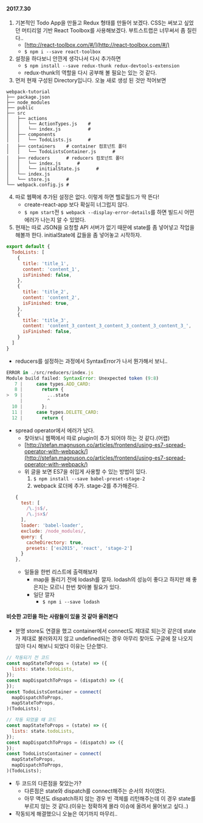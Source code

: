 #### 2017.7.30
1. 기본적인 Todo App을 만들고 Redux 형태를 만들어 보겠다. CSS는 써보고 싶었던 머티리얼 기반 React Toolbox를 사용해보겠다. 부트스트랩은 너무써서 좀 질린다..
    * [http://react-toolbox.com/#/](http://react-toolbox.com/#/)
    * `$ npm i --save react-toolbox`
2. 설정을 하다보니 안깐게 생각나서 다시 추가하면
    * `$ npm install --save redux-thunk redux-devtools-extension`
    * redux-thunk의 역할을 다시 공부해 볼 필요는 있는 것 같다.
3. 먼저 현재 구성된 Directory입니다. 오늘 새로 생성 된 것만 적어보면
```
webpack-tutorial
├── package.json   
├── node_modules               
├── public            
├── src               
│   ├── actions               
│   │   └── ActionTypes.js    #
│   │   └── index.js          # 
│   ├── components      
│   │   └── TodoLists.js      # 
│   ├── containers    # container 컴포넌트 폴더
│   │   └── TodoListsContainer.js      # 
│   ├── reducers      # reducers 컴포넌트 폴더
│   │   └── index.js      # 
│   │   └── initialState.js      # 
│   └── index.js      
│   └── store.js      # 
└── webpack.config.js # 
```
4. 따로 웹팩에 추가된 설정은 없다. 이렇게 하면 헬로월드가 딱 뜬다!
    * create-react-app 보다 확실히 너그럽지 않다.
    * `$ npm start`전 `$ webpack --display-error-details`를 하면 빌드시 어떤 에러가 나는지 알 수 있었다.
5. 현재는 따로 JSON을 요청할 API 서버가 없기 때문에 state를 좀 넣어넣고 작업을 해볼까 한다. initialState에 값들을 좀 넣어놓고 시작하자.
``` javascript
export default {
  TodoLists: [
    {
      title: 'title_1',
      content: 'content_1',
      isFinished: false,
    },
    {
      title: 'title_2',
      content: 'content_2',
      isFinished: true,
    },
    {
      title: 'title_3',
      content: 'content_3_content_3_content_3_content_3_content_3_',
      isFinished: false,
    }
  ]
}
```
* reducers를 설정하는 과정에서 SyntaxError가 나서 뭔가해서 보니..
```javascript
ERROR in ./src/reducers/index.js
Module build failed: SyntaxError: Unexpected token (9:8)
   7 |     case types.ADD_CARD:
   8 |       return {
>  9 |         ...state
     |         ^
  10 |       };
  11 |     case types.DELETE_CARD:
  12 |       return {
```
* spread operator에서 에러가 났다.
  * 찾아보니 웹팩에서 따로 plugin이 추가 되어야 하는 것 같다.(어렵)
  * [http://stefan.magnuson.co/articles/frontend/using-es7-spread-operator-with-webpack/](http://stefan.magnuson.co/articles/frontend/using-es7-spread-operator-with-webpack/)
  * 위 글을 보면 ES7을 쉬입게 사용할 수 있는 방법이 있다.
    1. `$ npm install --save babel-preset-stage-2`
    2. webpack 로더에 추가. stage-2를 추가해준다.
  ```javascript
  {
    test: [
      /\.js$/,
      /\.jsx$/
    ],
    loader: 'babel-loader',
    exclude: /node_modules/,
    query: {
      cacheDirectory: true,
      presets: ['es2015', 'react', 'stage-2']
    }
  },
  ```
  * 일들을 한번 리스트에 출력해보자
    * map을 돌리기 전에 lodash를 깔자. lodash의 성능이 좋다고 하지만 왜 좋은지는 모르니 한번 찾아볼 필요가 있다. 
    * 일단 깔자
      * `$ npm i --save lodash`
#### 비슷한 고민을 하는 사람들이 있을 것 같아 올려본다
* 분명 store도 연결을 했고 container에서 connect도 제대로 되는것 같은데 state가 제대로 불러와지지 않고 undefined되는 경우 아무리 찾아도 구글에 잘 나오지 않아 다시 해보니 되었다 이유는 단순했다. 
```javascript
// 작동되기 전 코드
const mapStateToProps = (state) => ({
  lists: state.todoLists,
});
const mapDispatchToProps = (dispatch) => ({
});
const TodoListsContainer = connect(
  mapDispatchToProps,
  mapStateToProps,
)(TodoLists);

// 작동 되었을 때 코드
const mapStateToProps = (state) => ({
  lists: state.todoLists,
});
const mapDispatchToProps = (dispatch) => ({
});
const TodoListsContainer = connect(
  mapStateToProps,
  mapDispatchToProps,
)(TodoLists);
```
* 두 코드의 다른점을 찾았는가?
  * 다른점은 state와 dispatch를 connect해주는 순서의 차이였다.
  * 아무 액션도 dispatch하지 않는 경우 빈 객체를 리턴해주는데 이 경우 state를 부르지 않는 것 같다.(이유는 정확하게 몰라 이슈에 올려서 물어보고 싶다..)
* 작동되게 해결했으니 오늘은 여기까지 마무리..